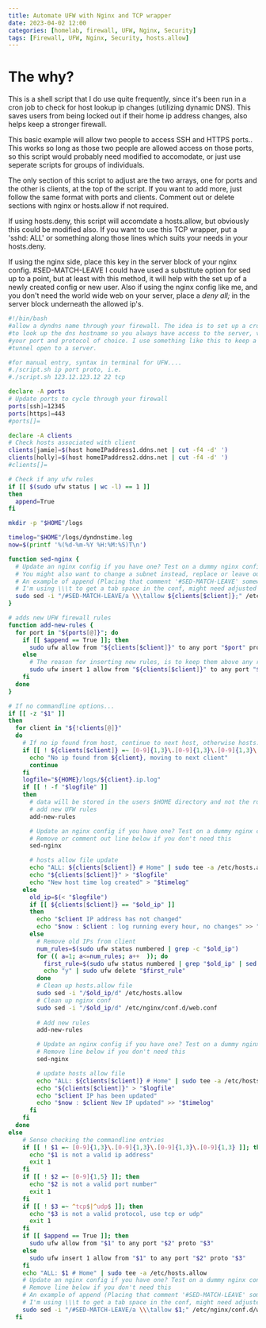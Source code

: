 ```yaml
---
title: Automate UFW with Nginx and TCP wrapper
date: 2023-04-02 12:00
categories: [homelab, firewall, UFW, Nginx, Security]
tags: [Firewall, UFW, Nginx, Security, hosts.allow]
---
```


# The why?

This is a shell script that I do use quite frequently, since it's been run in a cron job to check for host lookup ip changes (utilizing dynamic DNS).
This saves users from being locked out if their home ip address changes, also helps keep a stronger firewall.

This basic example will allow two people to access SSH and HTTPS ports.. This works so long as those two people are allowed access on those ports, so this script would probably need modified to accomodate, or just use seperate scripts for groups of individuals.

The only section of this script to adjust are the two arrays, one for ports and the other is clients, at the top of the script. If you want to add more, just follow the same format with ports and clients. Comment out or delete sections with nginx or hosts.allow if not required.

If using hosts.deny, this script will accomdate a hosts.allow, but obviously this could be modified also. If you want to use this TCP wrapper, put a 'sshd: ALL' or something along those lines which suits your needs in your hosts.deny.

If using the nginx side, place this key in the server block of your nginx config. #SED-MATCH-LEAVE
I could have used a substitute option for sed up to a point, but at least with this method, it will help with the set up of a newly created config or new user.
Also if using the nginx config like me, and you don't need the world wide web on your server, place a _deny all;_ in the server block underneath the allowed ip's.


```bash
#!/bin/bash
#allow a dyndns name through your firewall. The idea is to set up a crontab
#to look up the dns hostname so you always have access to the server, via
#your port and protocol of choice. I use something like this to keep a VPN
#tunnel open to a server.

#for manual entry, syntax in terminal for UFW....
#./script.sh ip port proto, i.e.
#./script.sh 123.12.123.12 22 tcp

declare -A ports
# Update ports to cycle through your firewall
ports[ssh]=12345
ports[https]=443
#ports[]=

declare -A clients
# Check hosts associated with client
clients[jamie]=$(host homeIPaddress1.ddns.net | cut -f4 -d' ')
clients[holly]=$(host homeIPaddress2.ddns.net | cut -f4 -d' ')
#clients[]=

# Check if any ufw rules
if [[ $(sudo ufw status | wc -l) == 1 ]]
then
  append=True
fi

mkdir -p "$HOME"/logs

timelog="$HOME"/logs/dyndnstime.log
now=$(printf '%(%d-%m-%Y %H:%M:%S)T\n')

function sed-nginx {
  # Update an nginx config if you have one? Test on a dummy nginx config beforehand.
  # You might also want to change a subnet instead, replace or leave out entirely
  # An example of append (Placing that comment '#SED-MATCH-LEAVE' somewhere in your nginx config file (server block))
  # I'm using \\\t to get a tab space in the conf, might need adjusted
  sudo sed -i "/#SED-MATCH-LEAVE/a \\\tallow ${clients[$client]};" /etc/nginx/conf.d/web.conf
}

# adds new UFW firewall rules
function add-new-rules {
  for port in "${ports[@]}"; do
    if [[ $append == True ]]; then
      sudo ufw allow from "${clients[$client]}" to any port "$port" proto tcp
    else
      # The reason for inserting new rules, is to keep them above any rate limiting rules which might interfere. 
      sudo ufw insert 1 allow from "${clients[$client]}" to any port "$port" proto tcp
    fi
  done
}

# If no commandline options...
if [[ -z "$1" ]]
then
  for client in "${!clients[@]}"
  do
    # If no ip found from host, continue to next host, otherwise hosts.allow may fill with junk
    if [[ ! ${clients[$client]} =~ [0-9]{1,3}\.[0-9]{1,3}\.[0-9]{1,3}\.[0-9]{1,3} ]]; then
      echo "No ip found from ${client}, moving to next client"
      continue
    fi
    logfile="${HOME}/logs/${client}.ip.log"
    if [[ ! -f "$logfile" ]]
    then
      # data will be stored in the users $HOME directory and not the root directory.
      # add new UFW rules
      add-new-rules

      # Update an nginx config if you have one? Test on a dummy nginx config beforehand.
      # Remove or comment out line below if you don't need this
      sed-nginx

      # hosts allow file update
      echo "ALL: ${clients[$client]} # Home" | sudo tee -a /etc/hosts.allow
      echo "${clients[$client]}" > "$logfile"
      echo "New host time log created" > "$timelog"
    else
      old_ip=$(< "$logfile")
      if [[ ${clients[$client]} == "$old_ip" ]]
      then
        echo "$client IP address has not changed"
        echo "$now : $client : log running every hour, no changes" >> "$timelog"
      else
        # Remove old IPs from client
        num_rules=$(sudo ufw status numbered | grep -c "$old_ip")
        for (( a=1; a<=num_rules; a++  )); do
          first_rule=$(sudo ufw status numbered | grep "$old_ip" | sed -En "1s/.*([0-9]+)\].*/\1/p")
          echo "y" | sudo ufw delete "$first_rule"
        done
        # Clean up hosts.allow file
        sudo sed -i "/$old_ip/d" /etc/hosts.allow
        # Clean up nginx conf
        sudo sed -i "/$old_ip/d" /etc/nginx/conf.d/web.conf
        
        # Add new rules
        add-new-rules

        # Update an nginx config if you have one? Test on a dummy nginx config beforehand. You might change to many ip addresses with this command.
        # Remove line below if you don't need this
        sed-nginx

        # update hosts allow file
        echo "ALL: ${clients[$client]} # Home" | sudo tee -a /etc/hosts.allow
        echo "${clients[$client]}" > "$logfile"
        echo "$client IP has been updated"
        echo "$now : $client New IP updated" >> "$timelog"
      fi
    fi
  done
else
    # Sense checking the commandline entries
    if [[ ! $1 =~ [0-9]{1,3}\.[0-9]{1,3}\.[0-9]{1,3}\.[0-9]{1,3} ]]; then
      echo "$1 is not a valid ip address"
      exit 1
    fi
    if [[ ! $2 =~ [0-9]{1,5} ]]; then
      echo "$2 is not a valid port number"
      exit 1
    fi
    if [[ ! $3 =~ ^tcp$|^udp$ ]]; then
      echo "$3 is not a valid protocol, use tcp or udp"
      exit 1
    fi 
    if [[ $append == True ]]; then
      sudo ufw allow from "$1" to any port "$2" proto "$3"
    else
      sudo ufw insert 1 allow from "$1" to any port "$2" proto "$3"
    fi
    echo "ALL: $1 # Home" | sudo tee -a /etc/hosts.allow
    # Update an nginx config if you have one? Test on a dummy nginx config beforehand.
    # Remove line below if you don't need this
    # An example of append (Placing that comment '#SED-MATCH-LEAVE' somewhere in your nginx config file (server block))
    # I'm using \\\t to get a tab space in the conf, might need adjusted
    sudo sed -i "/#SED-MATCH-LEAVE/a \\\tallow $1;" /etc/nginx/conf.d/web.conf
  fi
```